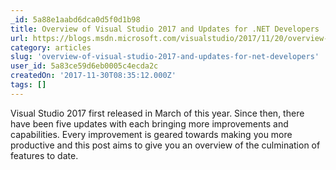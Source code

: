 ```yaml
---
_id: 5a88e1aabd6dca0d5f0d1b98
title: Overview of Visual Studio 2017 and Updates for .NET Developers
url: https://blogs.msdn.microsoft.com/visualstudio/2017/11/20/overview-of-visual-studio-2017-updates-for-net-developers/
category: articles
slug: 'overview-of-visual-studio-2017-and-updates-for-net-developers'
user_id: 5a83ce59d6eb0005c4ecda2c
createdOn: '2017-11-30T08:35:12.000Z'
tags: []
---
```


Visual Studio 2017 first released in March of this year. Since then, there have been five updates with each bringing more improvements and capabilities. Every improvement is geared towards making you more productive and this post aims to give you an overview of the culmination of features to date. 
